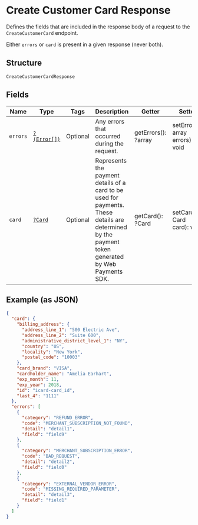 
# Create Customer Card Response

Defines the fields that are included in the response body of
a request to the `CreateCustomerCard` endpoint.

Either `errors` or `card` is present in a given response (never both).

## Structure

`CreateCustomerCardResponse`

## Fields

| Name | Type | Tags | Description | Getter | Setter |
|  --- | --- | --- | --- | --- | --- |
| `errors` | [`?(Error[])`](../../doc/models/error.md) | Optional | Any errors that occurred during the request. | getErrors(): ?array | setErrors(?array errors): void |
| `card` | [`?Card`](../../doc/models/card.md) | Optional | Represents the payment details of a card to be used for payments. These<br>details are determined by the payment token generated by Web Payments SDK. | getCard(): ?Card | setCard(?Card card): void |

## Example (as JSON)

```json
{
  "card": {
    "billing_address": {
      "address_line_1": "500 Electric Ave",
      "address_line_2": "Suite 600",
      "administrative_district_level_1": "NY",
      "country": "US",
      "locality": "New York",
      "postal_code": "10003"
    },
    "card_brand": "VISA",
    "cardholder_name": "Amelia Earhart",
    "exp_month": 11,
    "exp_year": 2018,
    "id": "icard-card_id",
    "last_4": "1111"
  },
  "errors": [
    {
      "category": "REFUND_ERROR",
      "code": "MERCHANT_SUBSCRIPTION_NOT_FOUND",
      "detail": "detail1",
      "field": "field9"
    },
    {
      "category": "MERCHANT_SUBSCRIPTION_ERROR",
      "code": "BAD_REQUEST",
      "detail": "detail2",
      "field": "field0"
    },
    {
      "category": "EXTERNAL_VENDOR_ERROR",
      "code": "MISSING_REQUIRED_PARAMETER",
      "detail": "detail3",
      "field": "field1"
    }
  ]
}
```

